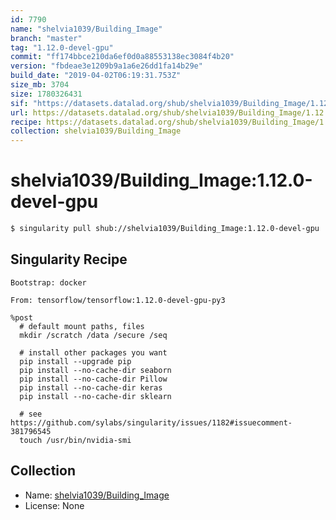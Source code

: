 ```yaml
---
id: 7790
name: "shelvia1039/Building_Image"
branch: "master"
tag: "1.12.0-devel-gpu"
commit: "ff174bbce210da6ef0d0a88553138ec3084f4b20"
version: "fbdeae3e1209b9a1a6e26dd1fa14b29e"
build_date: "2019-04-02T06:19:31.753Z"
size_mb: 3704
size: 1780326431
sif: "https://datasets.datalad.org/shub/shelvia1039/Building_Image/1.12.0-devel-gpu/2019-04-02-ff174bbc-fbdeae3e/fbdeae3e1209b9a1a6e26dd1fa14b29e.simg"
url: https://datasets.datalad.org/shub/shelvia1039/Building_Image/1.12.0-devel-gpu/2019-04-02-ff174bbc-fbdeae3e/
recipe: https://datasets.datalad.org/shub/shelvia1039/Building_Image/1.12.0-devel-gpu/2019-04-02-ff174bbc-fbdeae3e/Singularity
collection: shelvia1039/Building_Image
---
```


# shelvia1039/Building_Image:1.12.0-devel-gpu

```bash
$ singularity pull shub://shelvia1039/Building_Image:1.12.0-devel-gpu
```

## Singularity Recipe

```singularity
Bootstrap: docker

From: tensorflow/tensorflow:1.12.0-devel-gpu-py3

%post
  # default mount paths, files
  mkdir /scratch /data /secure /seq
  
  # install other packages you want
  pip install --upgrade pip
  pip install --no-cache-dir seaborn
  pip install --no-cache-dir Pillow
  pip install --no-cache-dir keras
  pip install --no-cache-dir sklearn
  
  # see https://github.com/sylabs/singularity/issues/1182#issuecomment-381796545
  touch /usr/bin/nvidia-smi
```

## Collection

 - Name: [shelvia1039/Building_Image](https://github.com/shelvia1039/Building_Image)
 - License: None

